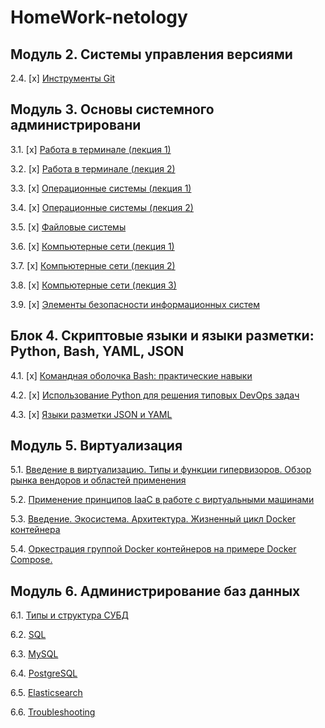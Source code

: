 # HomeWork-netology

## Модуль 2. Системы управления версиями


2.4. [x] [Инструменты Git](02-git-04-tools/README.md)
## Модуль 3. Основы системного администрировани

3.1. [x] [Работа в терминале (лекция 1)](03-sysadmin-01-terminal/README.md)  

3.2. [x] [Работа в терминале (лекция 2)](03-sysadmin-02-terminal/README.md)  

3.3. [х] [Операционные системы (лекция 1)](03-sysadmin-03-os/README.md)  

3.4. [х] [Операционные системы (лекция 2)](03-sysadmin-04-os/README.md)  

3.5. [х] [Файловые системы](03-sysadmin-05-fs/README.md)  

3.6. [x] [Компьютерные сети (лекция 1)](03-sysadmin-06-net/README.md)  

3.7. [х] [Компьютерные сети (лекция 2)](03-sysadmin-07-net/README.md)  

3.8. [х] [Компьютерные сети (лекция 3)](03-sysadmin-08-net/README.md)  


3.9. [х] [Элементы безопасности информационных систем](03-sysadmin-09-security/README.md)  

## Блок 4. Скриптовые языки и языки разметки: Python, Bash, YAML, JSON

4.1. [х] [Командная оболочка Bash: практические навыки](04-script-01-bash)  

4.2. [x] [Использование Python для решения типовых DevOps задач](04-script-02-py)  

4.3. [x] [Языки разметки JSON и YAML](04-script-03-yaml)  

## Модуль 5. Виртуализация

5.1. [Введение в виртуализацию. Типы и функции гипервизоров. Обзор рынка вендоров и областей применения](05-virt-01-basics)  

5.2. [Применение принципов IaaC в работе с виртуальными машинами](05-virt-02-iaac)  

5.3. [Введение. Экосистема. Архитектура. Жизненный цикл Docker контейнера](05-virt-03-docker)  

5.4. [Оркестрация группой Docker контейнеров на примере Docker Compose.](05-virt-04-docker-compose)  

## Модуль 6. Администрирование баз данных

6.1. [Типы и структура СУБД](06-db-01-basics)

6.2. [SQL](06-db-02-sql)

6.3. [MySQL](06-db-03-mysql)

6.4. [PostgreSQL](06-db-04-postgresql)

6.5. [Elasticsearch](06-db-05-elasticsearch)

6.6. [Troubleshooting](06-db-06-troobleshooting)

